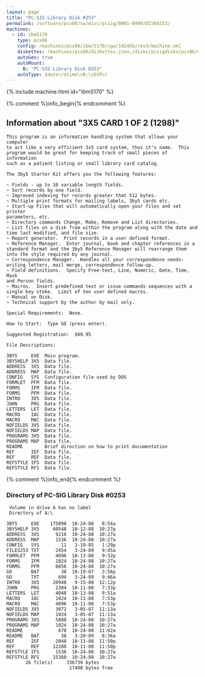 ```yaml
---
layout: page
title: "PC-SIG Library Disk #253"
permalink: /software/pcx86/sw/misc/pcsig/0001-0999/DISK0253/
machines:
  - id: ibm5170
    type: pcx86
    config: /machines/pcx86/ibm/5170/cga/1024kb/rev3/machine.xml
    diskettes: /machines/pcx86/diskettes.json,/disks/pcsigdisks/pcx86/diskettes.json
    autoGen: true
    autoMount:
      B: "PC-SIG Library Disk 0253"
    autoType: $date\r$time\rB:\rDIR\r
---
```


{% include machine.html id="ibm5170" %}

{% comment %}info_begin{% endcomment %}

## Information about "3X5 CARD 1 OF 2 (1298)"

    This program is an information handling system that allows your computer
    to act like a very efficient 3x5 card system, thus it's name.  This
    program would be great for keeping track of small pieces of information
    such as a patient listing or small library card catalog.
    
    The 3by5 Starter Kit offers you the following features:
    
    ~ Fields - up to 10 variable length fields.
    ~ Sort records by one field.
    ~ Improved indexing for records greater that 512 bytes.
    ~ Multiple print formats for mailing labels, 3by5 cards etc.
    ~ Start-up Files that will automatically open your files and set printer
    parameters, etc.
    ~ Directory commands Change, Make, Remove and List directories.
    ~ List files on a disk from within the program along with the date and
    time last modified, and file size.
    ~ Report generator.  Print records in a user defined format.
    ~ Reference Manager.  Enter journal, book and chapter references in a
    standard format and the 3by5 Reference Manager will rearrange them
    into the style required by any journal.
    ~ Correspondence Manager.  Handles all your correspondence needs:
    writing letters, mail merge, correspondence follow-up.
    ~ Field definitions.  Specify Free-text, Line, Numeric, Date, Time, Mask
    and Person fields.
    ~ Macros.  Insert predefined text or issue commands sequences with a
    single key stoke.  Limit of ten user defined macros.
    ~ Manual on Disk.
    ~ Technical support by the author by mail only.
    
    Special Requirements:  None.
    
    How to Start:  Type GO (press enter).
    
    Suggested Registration:  $69.95
    
    File Descriptions:
    
    3BY5     EXE  Main program.
    3BY5HELP 3X5  Data file.
    ADDRESS  3X5  Data file.
    ADDRESS  MAP  Data file.
    CONFIG   SYS  Configuration file used by DOS
    FORMLET  PFM  Data file.
    FORMS    IFM  Data file.
    FORMS    PFM  Data file.
    INTRO    3X5  Data file.
    JOHN     PRG  Data file.
    LETTERS  LET  Data file.
    MACRO    IAC  Data file.
    MACRO    MAC  Data file.
    NOFIELDS 3X5  Data file.
    NOFIELDS MAP  Data file.
    PROGRAMS 3X5  Data file.
    PROGRAMS MAP  Data file.
    README        Brief direction on how to print documentation
    REF      IEF  Data file.
    REF      REF  Data file.
    REFSTYLE IFS  Data file.
    REFSTYLE RFS  Data file.
{% comment %}info_end{% endcomment %}


### Directory of PC-SIG Library Disk #0253

     Volume in drive A has no label
     Directory of A:\

    3BY5     EXE    175098  10-24-88   8:54a
    3BY5HELP 3X5     60548  10-12-88  10:27p
    ADDRESS  3X5      9216  10-24-88  10:27a
    ADDRESS  MAP      1536  10-24-88  10:27a
    CONFIG   SYS        11   3-19-85   1:29p
    FILES253 TXT      2454   3-24-89   9:45a
    FORMLET  PFM      4096  10-13-88   9:32p
    FORMS    IFM      1024  10-24-88  10:27a
    FORMS    PFM      6656  10-24-88  10:27a
    GO       BAT        38  10-19-87   3:56p
    GO       TXT       694   3-24-89   9:46a
    INTRO    3X5     20948   9-15-88  12:12p
    JOHN     PRG      2304  10-11-88   7:33p
    LETTERS  LET      4048  10-13-88   9:51a
    MACRO    IAC      1024  10-11-88   7:53p
    MACRO    MAC      4096  10-11-88   7:53p
    NOFIELDS 3X5      3072   3-05-87  11:13a
    NOFIELDS MAP      1024   3-05-87  11:13a
    PROGRAMS 3X5      5888  10-24-88  10:27a
    PROGRAMS MAP      1024  10-24-88  10:27a
    README             670  10-24-88  11:02a
    README   BAT        38   3-20-89   8:36a
    REF      IEF      2048  10-11-88  11:50p
    REF      REF     12288  10-11-88  11:50p
    REFSTYLE IFS      1536  10-24-88  10:27a
    REFSTYLE RFS     15360  10-24-88  10:27a
           26 file(s)     336739 bytes
                           17408 bytes free
